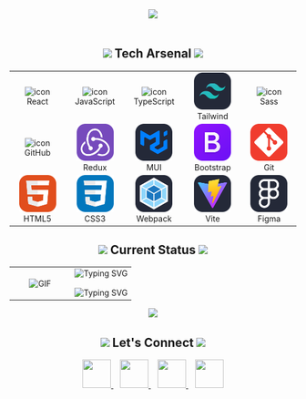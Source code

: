 <div align="center">
  <img src="https://capsule-render.vercel.app/api?type=venom&height=300&color=gradient&text=Amirhossein%20Khalaj%20Asadi&fontSize=70&desc=Frontend%20Developer%20|%20AI%20Explorer&animation=twinkling&fontColor=00FFFF&descSize=20&descAlignY=62&descAlign=50"/>
</div>

<br>

<h2 align="center">
  <img src="https://media.giphy.com/media/jSKBmKkvo2dPQQtsR1/giphy.gif" width="40px" /> Tech Arsenal <img src="https://media.giphy.com/media/jSKBmKkvo2dPQQtsR1/giphy.gif" width="40px" />
</h2>

<div align="center">
  <table>
    <tr>
      <td align="center" width="96">
        <img src="https://techstack-generator.vercel.app/react-icon.svg" alt="icon" width="65" height="65" />
        <br>React
      </td>
      <td align="center" width="96">
        <img src="https://techstack-generator.vercel.app/js-icon.svg" alt="icon" width="65" height="65" />
        <br>JavaScript
      </td>
      <td align="center" width="96">
        <img src="https://techstack-generator.vercel.app/ts-icon.svg" alt="icon" width="65" height="65" />
        <br>TypeScript
      </td>
      <td align="center" width="96">
        <img src="https://raw.githubusercontent.com/tandpfun/skill-icons/main/icons/TailwindCSS-Dark.svg" alt="icon" width="65" height="65" />
        <br>Tailwind
      </td>
      <td align="center" width="96">
        <img src="https://techstack-generator.vercel.app/sass-icon.svg" alt="icon" width="65" height="65" />
        <br>Sass
      </td>
    </tr>
    <tr>
      <td align="center" width="96">
        <img src="https://techstack-generator.vercel.app/github-icon.svg" alt="icon" width="65" height="65" />
        <br>GitHub
      </td>
      <td align="center" width="96">
        <img src="https://raw.githubusercontent.com/tandpfun/skill-icons/main/icons/Redux.svg" alt="icon" width="65" height="65" />
        <br>Redux
      </td>
      <td align="center" width="96">
        <img src="https://raw.githubusercontent.com/tandpfun/skill-icons/main/icons/MaterialUI-Dark.svg" alt="icon" width="65" height="65" />
        <br>MUI
      </td>
      <td align="center" width="96">
        <img src="https://raw.githubusercontent.com/tandpfun/skill-icons/main/icons/Bootstrap.svg" alt="icon" width="65" height="65" />
        <br>Bootstrap
      </td>
      <td align="center" width="96">
        <img src="https://raw.githubusercontent.com/tandpfun/skill-icons/main/icons/Git.svg" alt="icon" width="65" height="65" />
        <br>Git
      </td>
    </tr>
    <tr>
      <td align="center" width="96">
        <img src="https://raw.githubusercontent.com/tandpfun/skill-icons/main/icons/HTML.svg" alt="icon" width="65" height="65" />
        <br>HTML5
      </td>
      <td align="center" width="96">
        <img src="https://raw.githubusercontent.com/tandpfun/skill-icons/main/icons/CSS.svg" alt="icon" width="65" height="65" />
        <br>CSS3
      </td>
      <td align="center" width="96">
        <img src="https://raw.githubusercontent.com/tandpfun/skill-icons/main/icons/Webpack-Dark.svg" alt="icon" width="65" height="65" />
        <br>Webpack
      </td>
      <td align="center" width="96">
        <img src="https://raw.githubusercontent.com/tandpfun/skill-icons/main/icons/Vite-Dark.svg" alt="icon" width="65" height="65" />
        <br>Vite
      </td>
      <td align="center" width="96">
        <img src="https://raw.githubusercontent.com/tandpfun/skill-icons/main/icons/Figma-Dark.svg" alt="icon" width="65" height="65" />
        <br>Figma
      </td>
    </tr>
  </table>
</div>



<h2 align="center">
  <img src="https://media.giphy.com/media/WFZvB7VIXBgiz3oDXE/giphy.gif" width="35px" /> Current Status <img src="https://media.giphy.com/media/WFZvB7VIXBgiz3oDXE/giphy.gif" width="35px" />
</h2>

<div align="center">
  <table border="0">
    <tr>
      <td width="50%" align="center">
        <img align="center" alt="GIF" src="https://media.giphy.com/media/SWoSkN6DxTszqIKEqv/giphy.gif"/>
      </td>
      <td width="50%" align="center">
        <img src="https://readme-typing-svg.demolab.com?font=Fira+Code&weight=600&size=20&pause=1000&color=00FFFF&center=true&vCenter=true&random=false&width=380&height=50&lines=Frontend+Developer+%F0%9F%8C%9F;AI+Explorer+%F0%9F%A4%96;Problem+Solver+%F0%9F%92%A1;Code+Artisan+%E2%9A%A1" alt="Typing SVG" />
        <br><br>
        <img src="https://readme-typing-svg.demolab.com?font=Fira+Code&weight=500&size=20&pause=1000&color=00FFFF&center=true&vCenter=true&random=false&width=380&height=50&lines=AI+Master's+%40+Eyvanekey+University;Software+Engineer+from+Damghan;Based+in+Tehran%2C+Iran" alt="Typing SVG" />
      </td>
    </tr>
  </table>
</div>

<div align="center">
  <img src="https://user-images.githubusercontent.com/73097560/115834477-dbab4500-a447-11eb-908a-139a6edaec5c.gif">
</div>

<h2 align="center">
  <img src="https://media.giphy.com/media/LnQjpWaON8nhr21vNW/giphy.gif" width="40"> Let's Connect <img src="https://media.giphy.com/media/LnQjpWaON8nhr21vNW/giphy.gif" width="40">
</h2>

<div align="center">
  <a href="mailto:a.h.khalajasadi@gmail.com" target="_blank">
    <img src="https://img.icons8.com/plasticine/100/000000/gmail.png" width="50" height="50"/>
  </a>
  &nbsp;&nbsp;
  <a href="https://github.com/69amirhossein69" target="_blank">
    <img src="https://img.icons8.com/plasticine/100/000000/github.png" width="50" height="50"/>
  </a>
  &nbsp;&nbsp;
  <a href="http://www.instagram.com/69amirhossein69" target="_blank">
    <img src="https://img.icons8.com/plasticine/100/000000/instagram-new.png" width="50" height="50"/>
  </a>
  &nbsp;&nbsp;
  <a href="https://t.me/AMIRHOSSEIN_AC69)" target="_blank">
    <img src="https://icons8.com/icon/l7PLniR__Vsn/telegram-app" width="50" height="50"/>
  </a>
</div>
